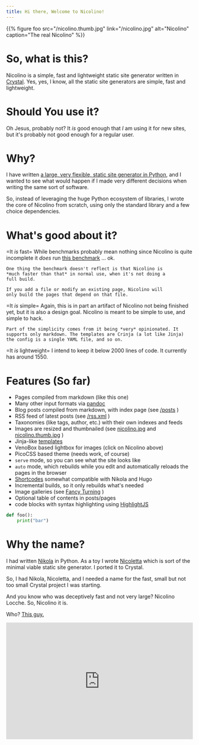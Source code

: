 ```yaml
---
title: Hi there, Welcome to Nicolino!
---
```


{{% figure foo
    src="/nicolino.thumb.jpg"
    link="/nicolino.jpg"
    alt="Nicolino"
    caption="The real Nicolino"
%}}

# So, what is this?
Nicolino is a simple, fast and lightweight static site generator written in [Crystal](https://crystal-lang.org). Yes, yes, I know,
all the static site generators are simple, fast and lightweight.

# Should You use it?

Oh Jesus, probably not? It *is* good enough that *I* am using it
for new sites, but it's probably not good enough for a regular
user.

# Why?

I have written [a large, very flexible, static site generator in Python](https://getnikola.com),
and I wanted to see what would happen if I made very different
decisions when writing the same sort of software.

So, instead of leveraging the huge Python ecosystem of libraries,
I wrote the core of Nicolino from scratch, using only the standard
library and a few choice dependencies.

# What's good about it?

=It *is* fast=
    While benchmarks probably mean nothing since Nicolino is quite incomplete
    it *does* run [this benchmark](https://www.zachleat.com/web/build-benchmark/) ... ok.

    One thing the benchmark doesn't reflect is that Nicolino is
    *much faster than that* in normal use, when it's not doing a
    full build.

    If you add a file or modify an existing page, Nicolino will
    only build the pages that depend on that file.

=It *is* simple=
    Again, this is in part an artifact of Nicolino not being finished yet,
    but it is also a design goal. Nicolino is meant to be simple to use,
    and simple to hack.

    Part of the simplicity comes from it being *very* opinionated. It
    supports only markdown. The templates are Crinja (a lot like Jinja)
    the config is a single YAML file, and so on.

=It *is* lightweight=
    I intend to keep it below 2000 lines of code. It currently has around 1550.

# Features (So far)

* Pages compiled from markdown (like this one)
* Many other input formats via [pandoc](https://pandoc.org/)
* Blog posts compiled from markdown, with index page (see [/posts](/posts) )
* RSS feed of latest posts (see [/rss.xml](/rss.xml) )
* Taxonomies (like tags, author, etc.) with their own indexes and feeds
* Images are resized and thumbnailed (see [nicolino.jpg](/nicolino.jpg) and [nicolino.thumb.jpg](/nicolino.thumb.jpg) )
* Jinja-like [templates](/templates.html)
* VenoBox based lightbox for images (click on Nicolino above)
* PicoCSS based theme (needs work, of course)
* `serve` mode, so you can see what the site looks like
* `auto` mode, which rebuilds while you edit and automatically reloads
  the pages in the browser
* [Shortcodes](/shortcodes.html) somewhat compatible with Nikola and Hugo
* Incremental builds, so it only rebuilds what's needed
* Image galleries (see [Fancy Turning](/galleries/fancy-turning) )
* Optional table of contents in posts/pages
* code blocks with syntax highlighting using [HighlightJS](https://highlightjs.org/)

```python
def foo():
    print("bar")
```


# Why the name?

I had written [Nikola](https://getnikola.com) in Python. As a toy I
wrote [Nicoletta](https://github.com/ralsina/nicoletta) which is sort
of the minimal viable static site generator. I ported it to Crystal.

So, I had Nikola, Nicoletta, and I needed a name for the fast, small but
not too small Crystal project I was starting.

And you know who was deceptively fast and not very large?
Nicolino Locche. So, Nicolino it is.

Who? [This guy.](https://en.wikipedia.org/wiki/Nicolino_Locche)

<iframe width="100%" height="315" src="https://www.youtube.com/embed/gDQltEznD9Q" title="YouTube video player" frameborder="0" allow="accelerometer; autoplay; clipboard-write; encrypted-media; gyroscope; picture-in-picture; web-share" allowfullscreen></iframe>
